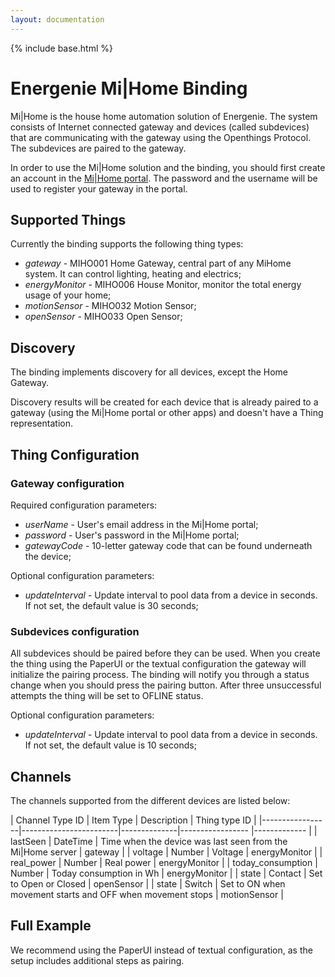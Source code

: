 ```yaml
---
layout: documentation
---
```


{% include base.html %}

# Energenie Mi|Home Binding

Mi|Home is the house home automation solution of Energenie. The system consists of Internet connected gateway and devices (called subdevices) that are communicating with the gateway using the Openthings Protocol. The subdevices are paired to the gateway.

In order to use the Mi|Home solution and the binding, you should first create an account in the [Mi|Home portal](https://mihome4u.co.uk/). The password and the username will be used to register your gateway in the portal.

## Supported Things

Currently the binding supports the following thing types:

- *gateway* - MIHO001 Home Gateway, central part of any MiHome system. It can control lighting, heating and electrics;
- *energyMonitor* - MIHO006 House Monitor, monitor the total energy usage of your home;
- *motionSensor* - MIHO032 Motion Sensor;
- *openSensor* - MIHO033 Open Sensor;

## Discovery

The binding implements discovery for all devices, except the Home Gateway.

Discovery results will be created for each device that is already paired to a gateway (using the Mi|Home portal or other apps) and doesn't have a Thing representation.

## Thing Configuration

### Gateway configuration

Required configuration parameters:

- *userName* - User's email address in the Mi|Home portal;
- *password* - User's password in the Mi|Home portal;
- *gatewayCode* - 10-letter gateway code that can be found underneath the device;

Optional configuration parameters:

- *updateInterval* - Update interval to pool data from a device in seconds. If not set, the default value is 30 seconds;

### Subdevices configuration

All subdevices should be paired before they can be used. When you create the thing using the PaperUI or the textual configuration the gateway will initialize the pairing process. The binding will notify you through a status change when you should press the pairing button. After three unsuccessful attempts the thing will be set to OFLINE status.

Optional configuration parameters:

- *updateInterval* - Update interval to pool data from a device in seconds. If not set, the default value is 10 seconds;

## Channels

The channels supported from the different devices are listed below:

| Channel Type ID | Item Type    | Description  | Thing type ID |
|-----------------|------------------------|--------------|----------------- |------------- |
| lastSeen | DateTime | Time when the device was last seen from the Mi|Home server | gateway |
| voltage | Number | Voltage | energyMonitor |
| real_power | Number | Real power | energyMonitor |
| today_consumption   | Number | Today consumption in Wh | energyMonitor |
| state | Contact | Set to Open or Closed | openSensor |
| state | Switch | Set to ON when movement starts and OFF when movement stops | motionSensor |

## Full Example

We recommend using the PaperUI instead of textual configuration, as the setup includes additional steps as pairing.
